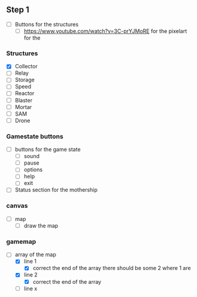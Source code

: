 ## Step 1
* [ ] Buttons for the structures
  * [ ] https://www.youtube.com/watch?v=3C-prYJMoRE for the pixelart for the

### Structures
  * [X] Collector
  * [ ] Relay
  * [ ] Storage
  * [ ] Speed
  * [ ] Reactor
  * [ ] Blaster
  * [ ] Mortar
  * [ ] SAM
  * [ ] Drone

### Gamestate buttons
* [ ] buttons for the game state
  * [ ] sound
  * [ ] pause
  * [ ] options
  * [ ] help
  * [ ] exit
* [ ] Status section for the mothership

### canvas
* [ ] map
  * [ ] draw the map

### gamemap
* [ ] array of the map
  * [X] line 1
    * [X] correct the end of the array there should be some 2 where 1 are
  * [X] line 2
    * [X] correct the end of the array
  * [ ] line x